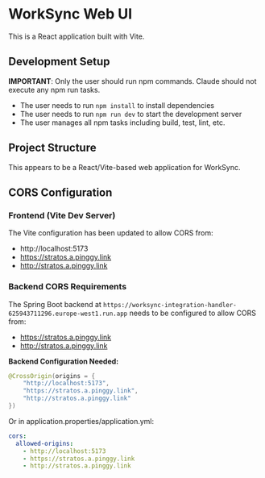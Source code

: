 # WorkSync Web UI

This is a React application built with Vite.

## Development Setup

**IMPORTANT**: Only the user should run npm commands. Claude should not execute any npm run tasks.

- The user needs to run `npm install` to install dependencies
- The user needs to run `npm run dev` to start the development server
- The user manages all npm tasks including build, test, lint, etc.

## Project Structure

This appears to be a React/Vite-based web application for WorkSync.

## CORS Configuration

### Frontend (Vite Dev Server)
The Vite configuration has been updated to allow CORS from:
- http://localhost:5173
- https://stratos.a.pinggy.link
- http://stratos.a.pinggy.link

### Backend CORS Requirements
The Spring Boot backend at `https://worksync-integration-handler-625943711296.europe-west1.run.app` needs to be configured to allow CORS from:
- https://stratos.a.pinggy.link
- http://stratos.a.pinggy.link

**Backend Configuration Needed:**
```java
@CrossOrigin(origins = {
    "http://localhost:5173",
    "https://stratos.a.pinggy.link", 
    "http://stratos.a.pinggy.link"
})
```

Or in application.properties/application.yml:
```yaml
cors:
  allowed-origins:
    - http://localhost:5173
    - https://stratos.a.pinggy.link
    - http://stratos.a.pinggy.link
```
